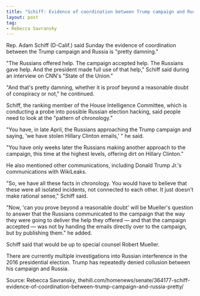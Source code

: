 ```yaml
---
title: "Schiff: Evidence of coordination between Trump campaign and Russia 'pretty damning'"
layout: post
tag:
- Rebecca Savransky
---
```


Rep. Adam Schiff (D-Calif.) said Sunday the evidence of coordination between the Trump campaign and Russia is "pretty damning."

"The Russians offered help. The campaign accepted help. The Russians gave help. And the president made full use of that help," Schiff said during an interview on CNN's "State of the Union."

"And that's pretty damning, whether it is proof beyond a reasonable doubt of conspiracy or not," he continued.

Schiff, the ranking member of the House Intelligence Committee, which is conducting a probe into possible Russian election hacking, said people need to look at the "pattern of chronology."

"You have, in late April, the Russians approaching the Trump campaign and saying, 'we have stolen Hillary Clinton emails,' " he said.

"You have only weeks later the Russians making another approach to the campaign, this time at the highest levels, offering dirt on Hillary Clinton."

He also mentioned other communications, including Donald Trump Jr.'s communications with WikiLeaks.

"So, we have all these facts in chronology. You would have to believe that these were all isolated incidents, not connected to each other. It just doesn't make rational sense," Schiff said.

"Now, 'can you prove beyond a reasonable doubt' will be Mueller's question to answer that the Russians communicated to the campaign that the way they were going to deliver the help they offered — and that the campaign accepted — was not by handing the emails directly over to the campaign, but by publishing them." he added.

Schiff said that would be up to special counsel Robert Mueller.

There are currently multiple investigations into Russian interference in the 2016 presidential election. Trump has repeatedly denied collusion between his campaign and Russia.

Source: Rebecca Savransky, thehill.com/homenews/senate/364177-schiff-evidence-of-coordination-between-trump-campaign-and-russia-pretty/
